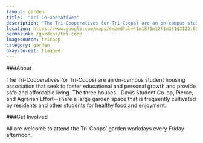 ```yaml
---
layout: garden
title:  "Tri Co-operatives"
description: "The Tri-Cooperatives (or Tri-Coops) are an on-campus student housing association that seek to foster educational and personal growth and provide safe and affordable living."
location: https://www.google.com/maps/embed?pb=!1m18!1m12!1m3!1d3120.61013781843!2d-121.75777868461046!3d38.542754175375094!2m3!1f0!2f0!3f0!3m2!1i1024!2i768!4f13.1!3m3!1m2!1s0x0%3A0x0!2zMzjCsDMyJzMzLjkiTiAxMjHCsDQ1JzIwLjEiVw!5e0!3m2!1sen!2sus!4v1459360304275
permalink: /gardens/tri-coop
imagesource: tricoop
category: garden
okay-to-eat: flagged
---
```


###About

The Tri-Cooperatives (or Tri-Coops) are an on-campus student housing association that seek to foster educational and personal growth and provide safe and affordable living. The three houses--Davis Student Co-op, Pierce, and Agrarian Effort--share a large garden space that is frequently cultivated by residents and other students for healthy food and enjoyment.

###Get Involved

All are welcome to attend the Tri-Coops’ garden workdays every Friday afternoon.

